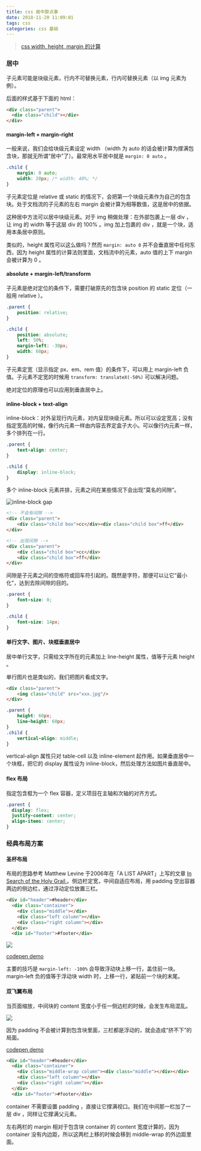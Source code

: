 ```yaml
---
title: css 居中那点事
date: 2018-11-20 11:09:01
tags: css
categories: css 基础
---
```


> [css width, height, margin 的计算](https://www.xqyoung.com/2018/11/20/css-selector/)

### 居中

子元素可能是块级元素，行内不可替换元素，行内可替换元素（以 img 元素为例）。

后面的样式基于下面的 html：

```html
<div class="parent">
  <div class="child"></div>
</div>
```

#### margin-left + margin-right

一般来说，我们会给块级元素设定 width （width 为 auto 的话会被计算为撑满包含块，那就无所谓“居中”了）。最常用水平居中就是 `margin: 0 auto` 。

```css
.child {
	margin: 0 auto;
	width: 20px; /* width: 40%; */
}
```

子元素定位是 relative 或 static 的情况下，会把第一个块级元素作为自己的包含块。处于文档流的子元素的左右 margin 会被计算为相等数值，这是居中的依据。

这种居中方法可以居中块级元素。对于 img 稍做处理：在外部包裹上一层 div ，让 img 的 width 等于这层 div 的 100% 。img 加上包裹的 div ，就是一个块，适用本条居中原则。

类似的，height 属性可以这么做吗？然而 `margin: auto 0` 并不会垂直居中任何东西，因为 height 属性的计算法则里面，文档流中的元素，auto 值的上下 margin 会被计算为 0 。 

#### absolute + margin-left/transform

子元素是绝对定位的条件下，需要打破原先的包含块 position 的 static 定位（一般用 relative ）。

```css
.parent {
	position: relative;
}

.child {
	position: absolute;
	left: 50%;
	margin-left: -30px;
	width: 60px;
}
```

子元素定宽（显示指定 px、em、rem 值）的条件下，可以用上 margin-left 负值。子元素不定宽的时候用 `transform: translateX(-50%)` 可以解决问题。

绝对定位的原理也可以应用到垂直居中上。

#### inline-block + text-align

inline-block：对外呈现行内元素，对内呈现块级元素。所以可以设定宽高；没有指定宽高的时候，像行内元素一样由内容去界定盒子大小。可以像行内元素一样，多个排列在一行。

```css
.parent {
	text-align: center;
}

.child {
	display: inline-block;
}
```

多个 inline-block 元素并排，元素之间在某些情况下会出现“莫名的间隙”。

![inline-block gap](inline-block-gap.png)

```html
<!-- 不会有间隙 -->
<div class="parent">
	<div class="child box">cc</div><div class="child box">ff</div>
</div>

<!-- 出现间隙 -->
<div class="parent">
	<div class="child box">cc</div>
	<div class="child box">ff</div>
</div>
```

间隙是子元素之间的空格符或回车符引起的。既然是字符，那便可以让它“最小化”，达到去除间隙的目的。

```css
.parent {
	font-size: 0;
}

.child {
	font-size: 14px;
}
```

#### 单行文字、图片、块框垂直居中

居中单行文字，只需给文字所在的元素加上 line-height 属性，值等于元素 height 。

单行图片也是类似的，我们把图片看成文字。

```html
<div class="parent">
    <img class="child" src="xxx.jpg"/>
</div>
```

```css
.parent {
	height: 60px;
	line-height: 60px;
}
.child {
	vertical-align: middle;
}
```

vertical-align 属性只对 table-cell 以及 inline-element 起作用。如果垂直居中一个块框，把它的 display 属性设为 inline-block，然后处理方法如图片垂直居中。

#### flex 布局

指定包含框为一个 flex 容器，定义项目在主轴和次轴的对齐方式。

```css
.parent {
  display: flex;
  justify-content: center;
  align-items: center;
}
```

### 经典布局方案

#### 圣杯布局

布局的思路参考 Matthew Levine 于2006年在「A LIST APART」上写的文章 [In Search of the Holy Grail
](https://alistapart.com/article/holygrail) 。侧边栏定宽，中间自适应布局，用 padding 空出容器两边的侧边栏，通过浮动定位放置三栏。

```html
<div id="header">#header</div>
  <div class="container">
    <div class="middle"></div>
    <div class="left column"></div>
    <div class="right column"></div>
  </div>
  <div id="footer">#footer</div>
```

![](https://alistapart.com/d/holygrail/diagram_01.gif)

[codepen demo](https://codepen.io/sheepig-the-bashful/full/MPWPwP)

主要的技巧是 `margin-left: -100%` 会导致浮动块上移一行，盖住前一块。margin-left 负的值等于浮动块 width 时，上移一行，紧贴前一个块的末尾。

#### 双飞翼布局

当页面缩放，中间块的 content 宽度小于任一侧边栏的时候，会发生布局混乱。

![](https://camo.githubusercontent.com/5dcd3ed2efcb76a372a2d0db44e7b993192d5cdc/68747470733a2f2f757365722d676f6c642d63646e2e786974752e696f2f323031372f31312f31332f31356662346564623132616261316134)

因为 padding 不会被计算到包含块里面，三栏都是浮动的，就会造成“挤不下”的局面。

[codepen demo](https://codepen.io/sheepig-the-bashful/full/YJPqVW)

```html
<div id="header">#header</div>
  <div class="container">
    <div class="middle-wrap column"><div class="middle"></div></div>
    <div class="left column"></div>
    <div class="right column"></div>
  </div>
  <div id="footer">#footer</div>
```

container 不需要设置 padding ，直接让它撑满视口。我们在中间那一栏加了一层 div ，同样让它撑满父元素。

左右两栏的 margin 相对于包含块 container 的 content 宽度计算的，因为 container 没有内边距，所以这两栏上移的时候会移到 middle-wrap 的外边距里面。